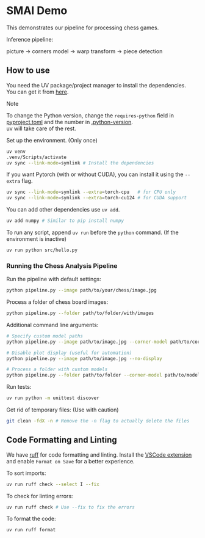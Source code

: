 # SMAI Demo

This demonstrates our pipeline for processing chess games.

Inference pipeline:

picture -> corners model -> warp transform ->  piece detection

## How to use

You need the UV package/project manager to install the dependencies.  
You can get it from [here](https://docs.astral.sh/uv/getting-started/installation/).

> [!NOTE]
> To change the Python version, change the `requires-python` field in [pyproject.toml](pyproject.toml)
> and the number in [.python-version](.python-version).  
> uv will take care of the rest.

Set up the environment. (Only once)

```bash
uv venv
.venv/Scripts/activate
uv sync --link-mode=symlink # Install the dependencies
```

If you want Pytorch (with or without CUDA), you can install it using the `--extra` flag.

```bash
uv sync --link-mode=symlink --extra=torch-cpu   # for CPU only
uv sync --link-mode=symlink --extra=torch-cu124 # for CUDA support
```

You can add other dependencies use `uv add`.

```bash
uv add numpy # Similar to pip install numpy
```

To run any script, append `uv run` before the `python` command. (If the environment is inactive)

```bash
uv run python src/hello.py
```

### Running the Chess Analysis Pipeline

Run the pipeline with default settings:

```bash
python pipeline.py --image path/to/your/chess/image.jpg
```

Process a folder of chess board images:

```bash
python pipeline.py --folder path/to/folder/with/images
```

Additional command line arguments:

```bash
# Specify custom model paths
python pipeline.py --image path/to/image.jpg --corner-model path/to/corner/model.pt --piece-model path/to/piece/model.pt

# Disable plot display (useful for automation)
python pipeline.py --image path/to/image.jpg --no-display

# Process a folder with custom models
python pipeline.py --folder path/to/folder --corner-model path/to/model.pt --piece-model path/to/model.pt --no-display
```

Run tests:

```bash
uv run python -m unittest discover
```

Get rid of temporary files: (Use with caution)

```bash
git clean -fdX -n # Remove the -n flag to actually delete the files
```

## Code Formatting and Linting

We have [ruff](https://docs.astral.sh/ruff/) for code formatting and linting.
Install the [VSCode extension](https://marketplace.visualstudio.com/items?itemName=charliermarsh.ruff)
and enable `Format on Save` for a better experience.

To sort imports:

```bash
uv run ruff check --select I --fix
```

To check for linting errors:

```bash
uv run ruff check # Use --fix to fix the errors
```

To format the code:

```bash
uv run ruff format
```
